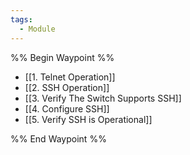 ```yaml
---
tags:
  - Module
---
```

%% Begin Waypoint %%
- [[1. Telnet Operation]]
- [[2. SSH Operation]]
- [[3. Verify The Switch Supports SSH]]
- [[4. Configure SSH]]
- [[5. Verify SSH is Operational]]

%% End Waypoint %%

